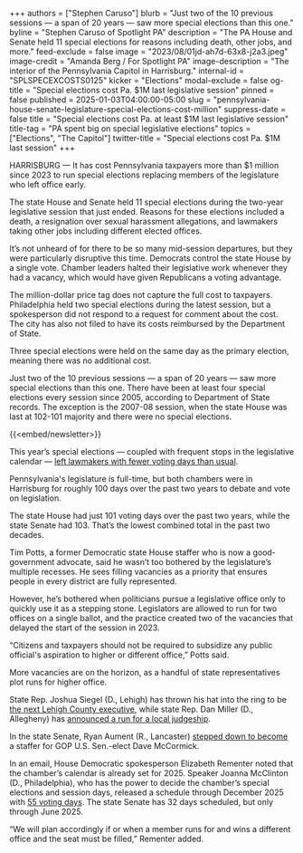 +++
authors = ["Stephen Caruso"]
blurb = "Just two of the 10 previous sessions — a span of 20 years — saw more special elections than this one."
byline = "Stephen Caruso of Spotlight PA"
description = "The PA House and Senate held 11 special elections for reasons including death, other jobs, and more."
feed-exclude = false
image = "2023/08/01jd-ah7d-63x8-j2a3.jpeg"
image-credit = "Amanda Berg / For Spotlight PA"
image-description = "The interior of the Pennsylvania Capitol in Harrisburg."
internal-id = "SPLSPECEXCOSTS0125"
kicker = "Elections"
modal-exclude = false
og-title = "Special elections cost Pa. $1M last legislative session"
pinned = false
published = 2025-01-03T04:00:00-05:00
slug = "pennsylvania-house-senate-legislature-special-elections-cost-million"
suppress-date = false
title = "Special elections cost Pa. at least $1M last legislative session"
title-tag = "PA spent big on special legislative elections"
topics = ["Elections", "The Capitol"]
twitter-title = "Special elections cost Pa. $1M last session"
+++

HARRISBURG — It has cost Pennsylvania taxpayers more than $1 million since 2023 to run special elections replacing members of the legislature who left office early.

The state House and Senate held 11 special elections during the two-year legislative session that just ended. Reasons for these elections included a death, a resignation over sexual harassment allegations, and lawmakers taking other jobs including different elected offices.

It’s not unheard of for there to be so many mid-session departures, but they were particularly disruptive this time. Democrats control the state House by a single vote. Chamber leaders halted their legislative work whenever they had a vacancy, which would have given Republicans a voting advantage.

The million-dollar price tag does not capture the full cost to taxpayers. Philadelphia held two special elections during the latest session, but a spokesperson did not respond to a request for comment about the cost. The city has also not filed to have its costs reimbursed by the Department of State.

Three special elections were held on the same day as the primary election, meaning there was no additional cost.

Just two of the 10 previous sessions — a span of 20 years — saw more special elections than this one. There have been at least four special elections every session since 2005, according to Department of State records. The exception is the 2007-08 session, when the state House was last at 102-101 majority and there were no special elections.

{{<embed/newsletter>}}

This year’s special elections — coupled with frequent stops in the legislative calendar — <a href="https://www.spotlightpa.org/news/2024/12/pennsylvania-legislature-laws-passed-health-care-education-future-actions/">left lawmakers with fewer voting days than usual</a>.

Pennsylvania&#39;s legislature is full-time, but both chambers were in Harrisburg for roughly 100 days over the past two years to debate and vote on legislation.

The state House had just 101 voting days over the past two years, while the state Senate had 103. That’s the lowest combined total in the past two decades.

Tim Potts, a former Democratic state House staffer who is now a good-government advocate, said he wasn’t too bothered by the legislature’s multiple recesses. He sees filling vacancies as a priority that ensures people in every district are fully represented.

However, he’s bothered when politicians pursue a legislative office only to quickly use it as a stepping stone. Legislators are allowed to run for two offices on a single ballot, and the practice created two of the vacancies that delayed the start of the session in 2023.

“Citizens and taxpayers should not be required to subsidize any public official&#39;s aspiration to higher or different office,” Potts said.

More vacancies are on the horizon, as a handful of state representatives plot runs for higher office.

State Rep. Joshua Siegel (D., Lehigh) has thrown his hat into the ring to be <a href="https://penncapital-star.com/briefs/lehigh-county-state-rep-joshua-siegel-announces-campaign-for-county-executive/">the next Lehigh County executive</a>, while state Rep. Dan Miller (D., Allegheny) has <a href="https://www.wesa.fm/politics-government/2024-12-04/state-house-dan-miller-bid-allegheny-county-judge">announced a run for a local judgeship</a>.

In the state Senate, Ryan Aument (R., Lancaster) <a href="https://penncapital-star.com/briefs/aument-to-leave-pennsylvania-state-senate-and-serve-as-mccormicks-state-director/">stepped down to become</a> a staffer for GOP U.S. Sen.-elect Dave McCormick.

In an email, House Democratic spokesperson Elizabeth Rementer noted that the chamber’s calendar is already set for 2025. Speaker Joanna McClinton (D., Philadelphia), who has the power to decide the chamber’s special elections and session days, released a schedule through December 2025 with <a href="https://www.legis.state.pa.us/SessionDays.cfm?SessionYear=2025&amp;SessionInd=0&amp;Chamber=H">55 voting days</a>. The state Senate has 32 days scheduled, but only through June 2025.

“We will plan accordingly if or when a member runs for and wins a different office and the seat must be filled,” Rementer added.


